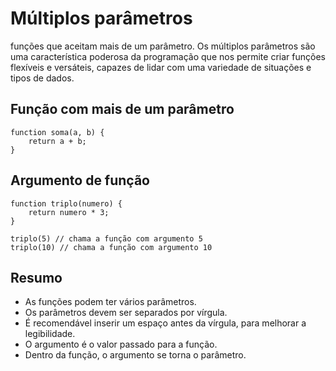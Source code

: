 # Múltiplos parâmetros

funções que aceitam mais de um parâmetro. Os múltiplos parâmetros são uma característica poderosa da programação que nos permite criar funções flexíveis e versáteis, capazes de lidar com uma variedade de situações e tipos de dados.

## Função com mais de um parâmetro
```
function soma(a, b) {
    return a + b;
}
```

## Argumento de função 
```
function triplo(numero) {
    return numero * 3;
}

triplo(5) // chama a função com argumento 5
triplo(10) // chama a função com argumento 10
```

## Resumo 
- As funções podem ter vários parâmetros.
- Os parâmetros devem ser separados por vírgula.
- É recomendável inserir um espaço antes da vírgula, para melhorar a legibilidade.
- O argumento é o valor passado para a função.
- Dentro da função, o argumento se torna o parâmetro.